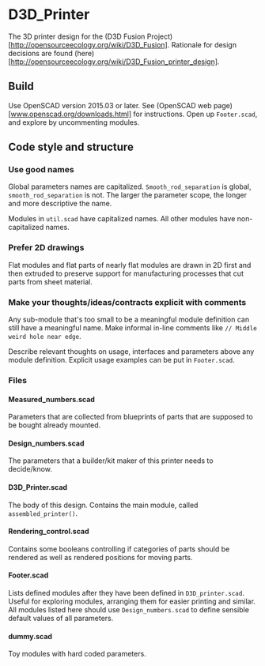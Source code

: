 # D3D_Printer
The 3D printer design for the (D3D Fusion Project)[http://opensourceecology.org/wiki/D3D_Fusion]. Rationale for design decisions are found (here)[http://opensourceecology.org/wiki/D3D_Fusion_printer_design].

## Build
Use OpenSCAD version 2015.03 or later. See (OpenSCAD web page)[www.openscad.org/downloads.html] for instructions. Open up `Footer.scad`, and explore by uncommenting modules.

## Code style and structure
### Use good names
Global parameters names are capitalized. `Smooth_rod_separation` is global, `smooth_rod_separation` is not. The larger the parameter scope, the longer and more descriptive the name.

Modules in `util.scad` have capitalized names. All other modules have non-capitalized names.

### Prefer 2D drawings
Flat modules and flat parts of nearly flat modules are drawn in 2D first and then extruded to preserve support for manufacturing processes that cut parts from sheet material.

### Make your thoughts/ideas/contracts explicit with comments
Any sub-module that's too small to be a meaningful module definition can still have a meaningful name. Make informal in-line comments like `// Middle weird hole near edge`.

Describe relevant thoughts on usage, interfaces and parameters above any module definition. Explicit usage examples can be put in `Footer.scad`.

### Files
#### Measured_numbers.scad
Parameters that are collected from blueprints of parts that are supposed to be bought already mounted.

#### Design_numbers.scad
The parameters that a builder/kit maker of this printer needs to decide/know.

#### D3D_Printer.scad
The body of this design. Contains the main module, called `assembled_printer()`.

#### Rendering_control.scad
Contains some booleans controlling if categories of parts should be rendered as well as rendered positions for moving parts.

#### Footer.scad
Lists defined modules after they have been defined in `D3D_printer.scad`. Useful for exploring modules, arranging them for easier printing and similar. All modules listed here should use `Design_numbers.scad` to define sensible default values of all parameters.

#### dummy.scad
Toy modules with hard coded parameters.
